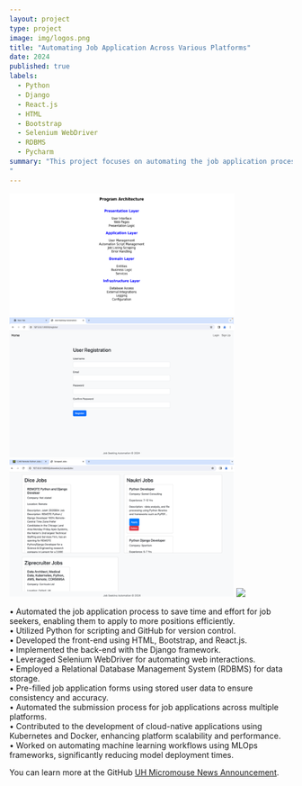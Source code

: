 ```yaml
---
layout: project
type: project
image: img/logos.png
title: "Automating Job Application Across Various Platforms"
date: 2024
published: true
labels:
  - Python
  - Django
  - React.js
  - HTML
  - Bootstrap
  - Selenium WebDriver
  - RDBMS
  - Pycharm
summary: "This project focuses on automating the job application process to streamline the efforts of job seekers. By leveraging cutting-edge technologies, the system allows users to apply for multiple job positions efficiently and accurately. It integrates front-end and back-end systems with automation tools to simplify repetitive tasks, ensuring a seamless experience for users. This project demonstrates expertise in full-stack development and automation.
"
---
```


<div class="text-center p-4">
  <img width="400px" src="../img/job-application/Picture1.png" class="img-thumbnail" >
  <img width="400px" src="../img/job-application/Picture2.png" class="img-thumbnail" >
  <img width="400px" src="../img/job-application/Picture3.png" class="img-thumbnail" >
  <img width="400px" src="../img/job-application/Picture4.png" class="img-thumbnail" >

</div>

• Automated the job application process to save time and effort for job seekers, enabling them to apply to more positions efficiently.<br>
• Utilized Python for scripting and GitHub for version control.<br>
• Developed the front-end using HTML, Bootstrap, and React.js.<br>
• Implemented the back-end with the Django framework.<br>
• Leveraged Selenium WebDriver for automating web interactions.<br>
• Employed a Relational Database Management System (RDBMS) for data storage.<br>
• Pre-filled job application forms using stored user data to ensure consistency and accuracy.<br>
• Automated the submission process for job applications across multiple platforms.<br>
• Contributed to the development of cloud-native applications using Kubernetes and Docker, enhancing platform
scalability and performance.<br>
• Worked on automating machine learning workflows using MLOps frameworks, significantly reducing model
deployment times.<br>

You can learn more at the GitHub [UH Micromouse News Announcement](https://manoa.hawaii.edu/news/article.php?aId=2857).
